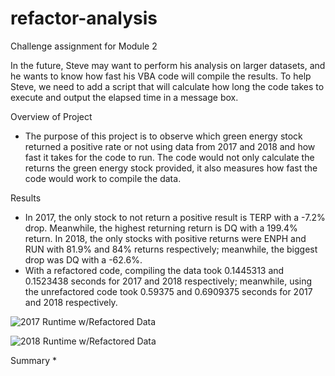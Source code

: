 # refactor-analysis
Challenge assignment for Module 2

In the future, Steve may want to perform his analysis on larger datasets, and he wants to know how fast his VBA code will compile the results. To help Steve, we need to add a script that will calculate how long the code takes to execute and output the elapsed time in a message box.

Overview of Project
* The purpose of this project is to observe which green energy stock returned a positive rate or not using data from 2017 and 2018 and how fast it takes for the code to run. The code would not only calculate the returns the green energy stock provided, it also measures how fast the code would work to compile the data. 

Results
* In 2017, the only stock to not return a positive result is TERP with a -7.2% drop. Meanwhile, the highest returning return is DQ with a 199.4% return. In 2018, the only stocks with positive returns were ENPH and RUN with 81.9% and 84% returns respectively; meanwhile, the biggest drop was DQ with a -62.6%.
* With a refactored code, compiling the data took 0.1445313 and 0.1523438 seconds for 2017 and 2018 respectively; meanwhile, using the unrefactored code took 0.59375 and 0.6909375 seconds for 2017 and 2018 respectively.    

![2017 Runtime w/Refactored Data](https://github.com/Itgotworse26/refactor-analysis/blob/main/resources/VBA_Challenge_2017.png)

![2018 Runtime w/Refactored Data](https://github.com/Itgotworse26/refactor-analysis/blob/main/resources/VBA_Challenge_2018.png)


Summary
* 